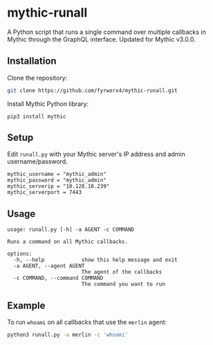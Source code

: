 # mythic-runall

A Python script that runs a single command over multiple callbacks in Mythic through the GraphQL interface. Updated for Mythic v3.0.0.

## Installation
Clone the repository:
```bash
git clone https://github.com/fyrworx4/mythic-runall.git
```
Install Mythic Python library:
```
pip3 install mythic
```

## Setup

Edit `runall.py` with your Mythic server's IP address and admin username/password.

```
mythic_username = "mythic_admin"
mythic_password = "mythic_admin"
mythic_serverip = "10.128.10.239"
mythic_serverport = 7443
```

## Usage

```
usage: runall.py [-h] -a AGENT -c COMMAND

Runs a command on all Mythic callbacks.

options:
  -h, --help            show this help message and exit
  -a AGENT, --agent AGENT
                        The agent of the callbacks
  -c COMMAND, --command COMMAND
                        The command you want to run
```

## Example

To run `whoami` on all callbacks that use the `merlin` agent:
```bash
python3 runall.py -a merlin -c 'whoami'
```